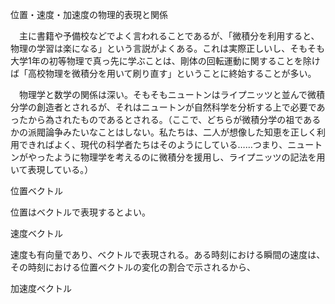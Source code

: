 位置・速度・加速度の物理的表現と関係



　主に書籍や予備校などでよく言われることであるが、「微積分を利用すると、物理の学習は楽になる」という言説がよくある。これは実際正しいし、そもそも大学1年の初等物理で真っ先に学ぶことは、剛体の回転運動に関することを除けば「高校物理を微積分を用いて刷り直す」ということに終始することが多い。

　物理学と数学の関係は深い。そもそもニュートンはライプニッツと並んで微積分学の創造者とされるが、それはニュートンが自然科学を分析する上で必要であったから為されたものであるとされる。（ここで、どちらが微積分学の祖であるかの派閥論争みたいなことはしない。私たちは、二人が想像した知恵を正しく利用できればよく、現代の科学者たちはそのようにしている……つまり、ニュートンがやったように物理学を考えるのに微積分を援用し、ライプニッツの記法を用いて表現している。）





位置ベクトル

位置はベクトルで表現するとよい。



速度ベクトル

速度も有向量であり、ベクトルで表現される。ある時刻における瞬間の速度は、その時刻における位置ベクトルの変化の割合で示されるから、



加速度ベクトル



